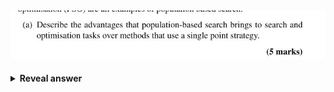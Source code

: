 ## <img src="../../../../../media/paste-a0ab6c57fceb98bd085bd8d204d37d8c3b3218c4.jpg">
<details>
<summary><b>Reveal answer</b></summary>
- exploration<br>- diversity<br>- leveerage crossover<br>- emergent behaviour<br>- avoids local optima
</details>
